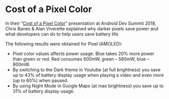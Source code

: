 <!--
tags:
  - worth-watching
description: Why darker pixels save power… almost.
share-image: og-preview.jpg
-->

# Cost of a Pixel Color

In their “[Cost of a Pixel Color](https://www.youtube.com/watch?v=N_6sPd0Jd3g)” presentation at Android Dev Summit 2018,
Chris Banes & Alan Viverette explained why darker pixels save power and what developers can do to help users save battery life.

The following results were obtained for Pixel (AMOLED):

- Pixel color values affects power usage. Blue takes 20% more power than green or red. Red consumes 600mW, green – 580mW, blue – 800mW.
- By switching to the Dark theme in Youtube (at full brightness) you save up to 43% of battery display usage when playing a video and even more (up to 60%) when paused.
- By using Night Mode in Google Maps (at max brightness) you save up to 31% of battery display usage.

<!--: class="post__content-list" -->
